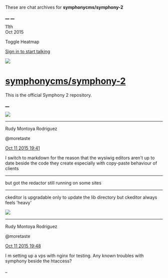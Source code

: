 These are chat archives for **symphonycms/symphony-2**

[__](/symphonycms/symphony-2/archives/2015/10/12)
[__](/symphonycms/symphony-2/archives/2015/10/10)

11th  
Oct 2015

Toggle Heatmap

[Sign in to start talking](/login?action=login&button=archive-login)

![](https://avatars-02.gitter.im/group/iv/3/57542c45c43b8c601977197e?s=48)

#  [symphonycms/symphony-2](/symphonycms/symphony-2)

This is the official Symphony 2 repository.

[ __ ](/orgs/symphonycms/rooms "More symphonycms rooms" )

![](https://avatars2.githubusercontent.com/u/857982?v=3&s=30)

__ __

Rudy Montoya Rodriguez

@moretaste

[Oct 11 2015
19:41](https://gitter.im/symphonycms/symphony-2?at=561abb7d4e0fa3e554481cb5 ""
)

I switch to markdown for the reason that the wysiwig editors aren't up to date
beside the code they create especially with copy-paste behaviour of clients

__ __

but got the redactor still running on some sites

__ __

ckeditor is upgradable only to update the lib directory but ckeditor always
feels 'heavy'

![](https://avatars2.githubusercontent.com/u/857982?v=3&s=30)

__ __

Rudy Montoya Rodriguez

@moretaste

[Oct 11 2015
19:48](https://gitter.im/symphonycms/symphony-2?at=561abcf76dc64436714acdb8 ""
)

I m setting up a vps with nginx for testing. Any known troubles with symphony
beside the htaccess?

_

